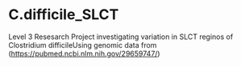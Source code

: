 # C.difficile_SLCT
Level 3 Resesarch Project investigating variation in SLCT reginos of Clostridium difficileUsing genomic data from (https://pubmed.ncbi.nlm.nih.gov/29659747/)
